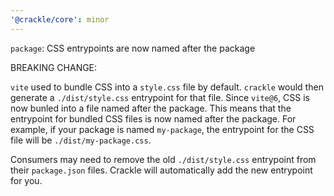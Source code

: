 ```yaml
---
'@crackle/core': minor
---
```


`package`: CSS entrypoints are now named after the package

BREAKING CHANGE:

`vite` used to bundle CSS into a `style.css` file by default. `crackle` would then generate a `./dist/style.css` entrypoint for that file. Since `vite@6`, CSS is now bunled into a file named after the package. This means that the entrypoint for bundled CSS files is now named after the package. For example, if your package is named `my-package`, the entrypoint for the CSS file will be `./dist/my-package.css`.

Consumers may need to remove the old `./dist/style.css` entrypoint from their `package.json` files. Crackle will automatically add the new entrypoint for you.
